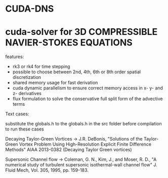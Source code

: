 # CUDA-DNS

# cuda-solver for 3D COMPRESSIBLE NAVIER-STOKES EQUATIONS
 
<!-- The initial function to advance in time can be chosen in initProfile (in main.cu) --> 
<!--  -->
<!-- to benchmark the speed on CPU: -->
<!--  -->
<!-- - choose parameters in globals.h (nsteps and grid) -->
<!-- - compile with "make clean; make" (code will run on CPU) -->
<!-- - output file is in final.txt (1D slice of 3D solution) -->
<!-- - if the code is run with input "./ns JP KP" a graphic will show the evolution of the function in x direction -->
<!--   at position j=JP and k=KP (will make the code considerably slower) -->
<!--  -->
<!--  -->
<!-- to benchmark the speed on GPU: -->
<!--  -->
<!-- - choose parameters in globals.h (nsteps and grid) -->
<!-- - choose precision and stencil size in cuda_globals.h -->
<!-- - make sure that cuda location is specified in the Makefile -->
<!-- - make sure the major and minor (gpu-architecture in Makefile) match GPU architecture  -->
<!-- - compile with "make clean; make ARCH='GPU'" (code will run on GPU) -->
<!-- - output file is in final.txt (same 1D slice of 3D solution) -->

features:
- rk3 or rk4 for time stepping
- possible to choose between 2nd, 4th, 6th or 8th order spatial discretization 
- shared memory usage for fast derivation
- cuda dynamic parallelism to ensure correct memory access in x- y- and z- derivatives
- flux formulation to solve the conservative full split form of the advective terms


Text cases:

substitute the globals.h to the globals.h in the src folder before compilation to run these cases

Decaying Taylor-Green Vortices
-> J.R. DeBonis, "Solutions of the Taylor-Green Vortex Problem Using High-Resolution Explicit Finite Difference Methods" 
AIAA 2013-0382 (Decaying Taylor Green vortices)

Supersonic Channel flow
-> Coleman, G. N., Kim, J., and Moser, R. D., "A numerical study of turbulent supersonic isothermal-wall channel flow"
J. Fluid Mech, Vol. 305, 1995, pp. 159-183.
